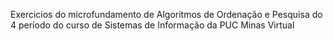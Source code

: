 Exercicios do microfundamento de  Algoritmos de Ordenação e Pesquisa do 4 período do curso de Sistemas de Informação da PUC Minas Virtual